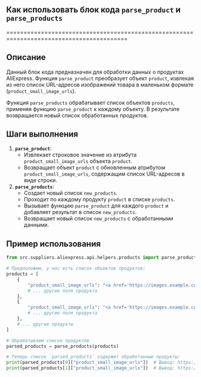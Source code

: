 ## Как использовать блок кода `parse_product` и `parse_products`
=========================================================================================

Описание
-------------------------
Данный блок кода предназначен для обработки данных о продуктах AliExpress. Функция `parse_product` преобразует объект `product`, извлекая из него список URL-адресов изображений товара в маленьком формате (`product_small_image_urls`). 

Функция `parse_products` обрабатывает список объектов `products`, применяя функцию `parse_product` к каждому объекту. В результате возвращается новый список обработанных продуктов.

Шаги выполнения
-------------------------
1. **`parse_product`**:
    - Извлекает строковое значение из атрибута `product_small_image_urls` объекта `product`.
    - Возвращает объект `product` с обновленным атрибутом `product_small_image_urls`, содержащим список URL-адресов в виде строки.
2. **`parse_products`**:
    - Создает новый список `new_products`.
    - Проходит по каждому продукту `product` в списке `products`.
    - Вызывает функцию `parse_product` для каждого `product` и добавляет результат в список `new_products`.
    - Возвращает новый список `new_products` с обработанными данными.

Пример использования
-------------------------

```python
from src.suppliers.aliexpress.api.helpers.products import parse_products

# Предположим, у нас есть список объектов продуктов:
products = [
    {
        "product_small_image_urls": "<a href='https://images.example.com/image1.jpg'>Image 1</a><a href='https://images.example.com/image2.jpg'>Image 2</a>",
        # ... другие поля продукта
    },
    {
        "product_small_image_urls": "<a href='https://images.example.com/image3.jpg'>Image 3</a>",
        # ... другие поля продукта
    },
    # ... другие продукты
]

# Обрабатываем список продуктов
parsed_products = parse_products(products)

# Теперь список `parsed_products` содержит обработанные продукты:
print(parsed_products[0]["product_small_image_urls"])  # Вывод: https://images.example.com/image1.jpg,https://images.example.com/image2.jpg
print(parsed_products[1]["product_small_image_urls"])  # Вывод: https://images.example.com/image3.jpg
```